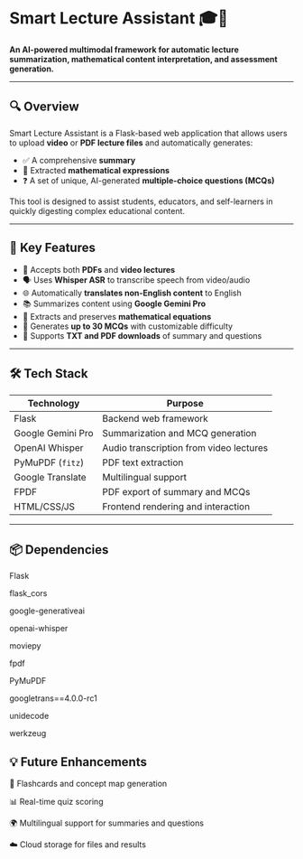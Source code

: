 # Smart Lecture Assistant 🎓🤖

**An AI-powered multimodal framework for automatic lecture summarization, mathematical content interpretation, and assessment generation.**

---

## 🔍 Overview

Smart Lecture Assistant is a Flask-based web application that allows users to upload **video** or **PDF lecture files** and automatically generates:
- ✅ A comprehensive **summary**
- 🧮 Extracted **mathematical expressions**
- ❓ A set of unique, AI-generated **multiple-choice questions (MCQs)**

This tool is designed to assist students, educators, and self-learners in quickly digesting complex educational content.

---

## 🚀 Key Features

- 🎥 Accepts both **PDFs** and **video lectures**
- 🗣️ Uses **Whisper ASR** to transcribe speech from video/audio
- 🌐 Automatically **translates non-English content** to English
- 📚 Summarizes content using **Google Gemini Pro**
- 🧠 Extracts and preserves **mathematical equations**
- 📝 Generates **up to 30 MCQs** with customizable difficulty
- 📄 Supports **TXT and PDF downloads** of summary and questions

---

## 🛠️ Tech Stack

| Technology        | Purpose                                      |
|-------------------|----------------------------------------------|
| Flask             | Backend web framework                        |
| Google Gemini Pro | Summarization and MCQ generation             |
| OpenAI Whisper    | Audio transcription from video lectures      |
| PyMuPDF (`fitz`)  | PDF text extraction                          |
| Google Translate  | Multilingual support                         |
| FPDF              | PDF export of summary and MCQs               |
| HTML/CSS/JS       | Frontend rendering and interaction           |

---

## 📦 Dependencies
Flask

flask_cors

google-generativeai

openai-whisper

moviepy

fpdf

PyMuPDF

googletrans==4.0.0-rc1

unidecode

werkzeug

## 💡 Future Enhancements
📌 Flashcards and concept map generation

📊 Real-time quiz scoring

🌍 Multilingual support for summaries and questions

☁️ Cloud storage for files and results



